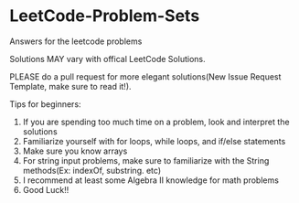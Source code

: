 # LeetCode-Problem-Sets
Answers for the leetcode problems

Solutions MAY vary with offical LeetCode Solutions.

PLEASE do a pull request for more elegant solutions(New Issue Request Template, make sure to read it!).


Tips for beginners:
1. If you are spending too much time on a problem, look and interpret the solutions
2. Familiarize yourself with for loops, while loops, and if/else statements
3. Make sure you know arrays
4. For string input problems, make sure to familiarize with the String methods(Ex: indexOf, substring. etc)
5. I recommend at least some Algebra II knowledge for math problems
6. Good Luck!!



